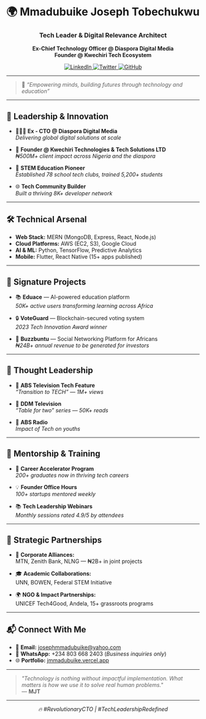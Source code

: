 <h1 align="center">🌍 Mmadubuike Joseph Tobechukwu</h1>
<h3 align="center">Tech Leader & Digital Relevance Architect</h3>
<p align="center">
  <b>Ex-Chief Technology Officer @ Diaspora Digital Media</b> <br/>
  <b>Founder @ Kwechiri Tech Ecosystem</b>
</p>

<p align="center">
  <a href="https://linkedin.com/in/jmmadubuike">
    <img src="https://img.shields.io/badge/-Connect_On_LinkedIn-0A66C2?logo=linkedin" alt="LinkedIn"/>
  </a>
  <a href="https://twitter.com/jmmadubuike">
    <img src="https://img.shields.io/badge/-Follow_On_Twitter-1DA1F2?logo=twitter" alt="Twitter"/>
  </a>
  <a href="https://github.com/jmmadubuike">
    <img src="https://img.shields.io/badge/-View_Projects-181717?logo=github" alt="GitHub"/>
  </a>
</p>

---

> 🧠 _“Empowering minds, building futures through technology and education”_

---

## 🚀 Leadership & Innovation

- 👨🏽‍💼 **Ex - CTO @ Diaspora Digital Media**  
  *Delivering global digital solutions at scale*

- 🧱 **Founder @ Kwechiri Technologies & Tech Solutions LTD**  
  *₦500M+ client impact across Nigeria and the diaspora*

- 🏫 **STEM Education Pioneer**  
  *Established 78 school tech clubs, trained 5,200+ students*

- 🌐 **Tech Community Builder**  
  *Built a thriving 8K+ developer network*

---

## 🛠️ Technical Arsenal

- **Web Stack:** MERN (MongoDB, Express, React, Node.js)  
- **Cloud Platforms:** AWS (EC2, S3), Google Cloud  
- **AI & ML:** Python, TensorFlow, Predictive Analytics  
- **Mobile:** Flutter, React Native (15+ apps published)

---

## 🌟 Signature Projects

- 📚 **Eduace** — AI-powered education platform  
  _50K+ active users transforming learning across Africa_

- 🔒 **VoteGuard** — Blockchain-secured voting system  
  _2023 Tech Innovation Award winner_

- 🚀 **Buzzbuntu** — Social Networking Platform for Africans  
  _₦24B+ annual revenue to be generated for investors_

---

## 📢 Thought Leadership

- 🎥 **ABS Television Tech Feature**  
  _“Transition to TECH” — 1M+ views_

- 📰 **DDM Television**  
  _“Table for two” series — 50K+ reads_

- 🎤 **ABS Radio**  
  _Impact of Tech on youths_

---

## 🌱 Mentorship & Training

- 🚀 **Career Accelerator Program**  
  _200+ graduates now in thriving tech careers_

- 💡 **Founder Office Hours**  
  _100+ startups mentored weekly_

- 📚 **Tech Leadership Webinars**  
  _Monthly sessions rated 4.9/5 by attendees_

---

## 🤝 Strategic Partnerships

- 🏢 **Corporate Alliances:**  
  MTN, Zenith Bank, NLNG — ₦2B+ in joint projects

- 🎓 **Academic Collaborations:**  
  UNN, BOWEN, Federal STEM Initiative

- 🌍 **NGO & Impact Partnerships:**  
  UNICEF Tech4Good, Andela, 15+ grassroots programs

---

## 📬 Connect With Me

- 📧 **Email:** [josephmmadubuike@yahoo.com](mailto:josephmmadubuike@yahoo.com)  
- 💬 **WhatsApp:** +234 803 668 2403 (*Business inquiries only*)  
- 🌐 **Portfolio:** [jmmadubuike.vercel.app](https://jmmadubuike.vercel.app)

---

> _"Technology is nothing without impactful implementation. What matters is how we use it to solve real human problems."_  
> — **MJT**

---

<p align="center"><i>🔥 #RevolutionaryCTO | #TechLeadershipRedefined</i></p>
